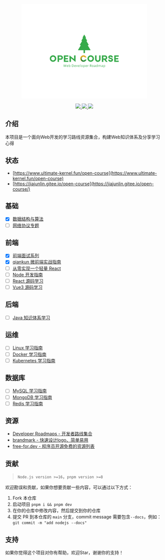 <div align="center">
  <img src="./logo_tree.svg" width="400"  alt="logo" />
</div>

<p align="center">
  <a href="https://github.com/aaronlamz/open-course/actions/workflows/deploy-docs.yml">
    <img src="https://github.com/aaronlamz/open-course/actions/workflows/deploy-docs.yml/badge.svg ">
  </a>

  <a href="https://chat.openai.com/">
    <img src ="https://badgen.net/static/AIGC%20By/ChatGPT-4/green">
  </a>

  <a href="https://flat.badgen.net/badge/icon/wiki/green?icon=wiki&label">
    <img src ="https://flat.badgen.net/badge/icon/wiki/green?icon=wiki&label">
  </a>
</p>

## 介绍
本项目是一个面向Web开发的学习路线资源集合，构建Web知识体系及分享学习心得

## 状态
* [https://www.ultimate-kernel.fun/open-course](https://www.ultimate-kernel.fun/open-course)
* [https://jiajunlin.gitee.io/open-course](https://jiajunlin.gitee.io/open-course/)

## 基础
- [x] [数据结构与算法](https://www.ultimate-kernel.fun/open-course/algorithm/)
- [ ] [网络协议专题](https://www.ultimate-kernel.fun/open-course/network/)

## 前端
- [x] [前端面试系列](https://www.ultimate-kernel.fun/open-course/interview/)
- [x] [qiankun 微前端实战指南](https://www.ultimate-kernel.fun/open-course/qiankun/)
- [ ] [从零实现一个轻量 React](https://www.ultimate-kernel.fun/open-course/react-framework/)
- [ ] [Node 开发指南](https://www.ultimate-kernel.fun/open-course/nodejs/)
- [ ] [React 源码学习](https://www.ultimate-kernel.fun/open-course/react-source/)
- [ ] [Vue3 源码学习](https://www.ultimate-kernel.fun/open-course/vue3-source/)

## 后端
<!-- - [ ] [Golang 开发实战](https://www.ultimate-kernel.fun/open-course/golang/) -->
- [ ] [Java 知识体系学习](https://www.ultimate-kernel.fun/open-course/java/)

## 运维
- [ ] [Linux 学习指南](https://www.ultimate-kernel.fun/open-course/linux/)
- [ ] [Docker 学习指南](https://www.ultimate-kernel.fun/open-course/docker/)
- [ ] [Kubernetes 学习指南](https://www.ultimate-kernel.fun/open-course/kubernetes/)

## 数据库
- [ ] [MySQL 学习指南](https://www.ultimate-kernel.fun/open-course/mysql/)
- [ ] [MongoDB 学习指南](https://www.ultimate-kernel.fun/open-course/mongodb/)
- [ ] [Redis 学习指南](https://www.ultimate-kernel.fun/open-course/redis/)

## 资源
- [Developer Roadmaps - 开发者路线集合](https://roadmap.sh/)
- [brandmark - 快速设计logo、简单易用](https://brandmark.io/)
- [free-for.dev - 程序员开源免费的资源列表](https://free-for.dev/#/)

## 贡献
> `Node.js version >=16`，`pnpm version >=8`

欢迎勘误和贡献，如果你想要贡献一些内容，可以通过以下方式：
1. Fork 本仓库
2. 启动项目 `pnpm i && pnpm dev`
3. 在你的仓库中修改内容，然后提交到你的仓库
4. 提交 PR 到本仓库的 `main` 分支，commit message 需要包含`--docs`，例如：`git commit -m "add nodejs --docs"`

## 支持
如果你觉得这个项目对你有帮助，欢迎Star，谢谢你的支持！



